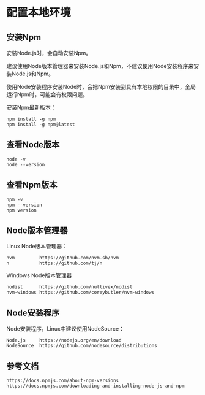 # 配置本地环境

## 安装Npm

安装Node.js时，会自动安装Npm。

建议使用Node版本管理器来安装Node.js和Npm，不建议使用Node安装程序来安装Node.js和Npm。

使用Node安装程序安装Node时，会把Npm安装到具有本地权限的目录中，全局运行Npm时，可能会有权限问题。

安装Npm最新版本：

```shell
npm install -g npm
npm install -g npm@latest
```

## 查看Node版本

```shell
node -v
node --version
```

## 查看Npm版本

```shell
npm -v
npm --version
npm version
```

## Node版本管理器

Linux Node版本管理器：

```
nvm         https://github.com/nvm-sh/nvm
n           https://github.com/tj/n
```

Windows Node版本管理器

```
nodist      https://github.com/nullivex/nodist
nvm-windows https://github.com/coreybutler/nvm-windows
```

## Node安装程序

Node安装程序，Linux中建议使用NodeSource：

```
Node.js     https://nodejs.org/en/download
NodeSource  https://github.com/nodesource/distributions
```

## 参考文档

```
https://docs.npmjs.com/about-npm-versions
https://docs.npmjs.com/downloading-and-installing-node-js-and-npm
```




